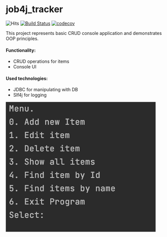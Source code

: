 # job4j_tracker
![Hits](https://hitcounter.pythonanywhere.com/count/tag.svg?url=https://github.com/Krasobas/job4j_tracker_app)
[![Build Status](https://app.travis-ci.com/Krasobas/job4j_tracker_app.svg?branch=master)](https://app.travis-ci.com/Krasobas/job4j_tracker_app)
[![codecov](https://codecov.io/gh/Krasobas/job4j_tracker_app/branch/master/graph/badge.svg?token=1TSU4LEM32)](https://codecov.io/gh/Krasobas/job4j_tracker_app)


This project represents basic CRUD console application and demonstrates OOP principles.

#### Functionality:
- CRUD operations for items
- Console UI

#### Used technologies:
- JDBC for manipulating with DB
- Slf4j for logging

![img](./images/img.png)

